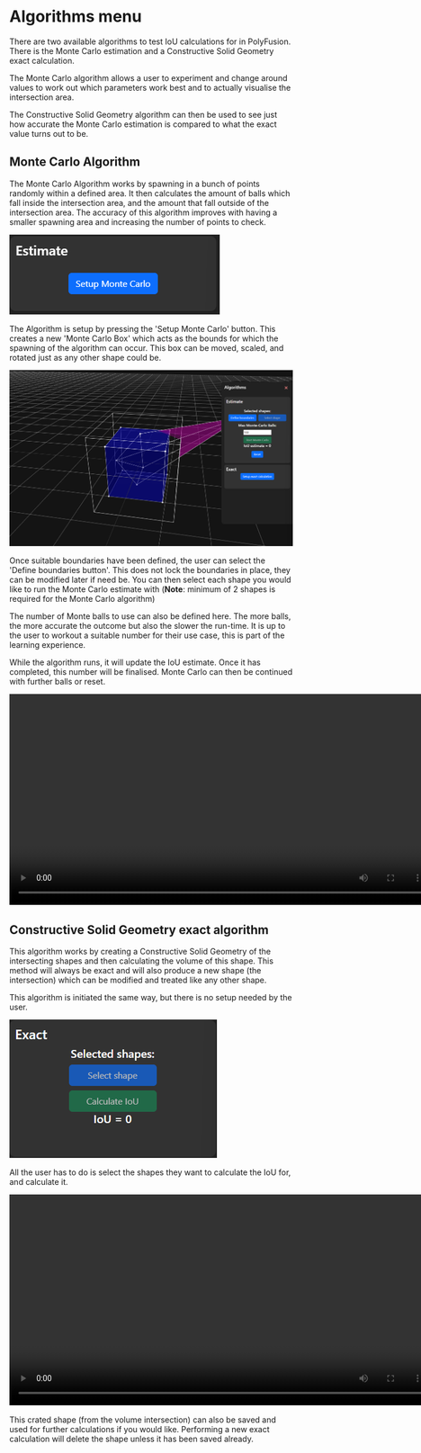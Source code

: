 # Algorithms menu
There are two available algorithms to test IoU calculations for in PolyFusion. There is the Monte Carlo estimation and a Constructive Solid Geometry exact calculation.

The Monte Carlo algorithm allows a user to experiment and change around values to work out which parameters work best and to actually visualise the intersection area.

The Constructive Solid Geometry algorithm can then be used to see just how accurate the Monte Carlo estimation is compared to what the exact value turns out to be.
## Monte Carlo Algorithm
The Monte Carlo Algorithm works by spawning in a bunch of points randomly within a defined area. It then calculates the amount of balls which fall inside the intersection area, and the amount that fall outside of the intersection area. The accuracy of this algorithm improves with having a smaller spawning area and increasing the number of points to check.

![Initial Monte carlo menu](./images/initial_monte_menu.png)

The Algorithm is setup by pressing the 'Setup Monte Carlo' button. This creates a new 'Monte Carlo Box' which acts as the bounds for which the spawning of the algorithm can occur. This box can be moved, scaled, and rotated just as any other shape could be.

![Initial monte setup](./images/initial_monte_setup.png)

Once suitable boundaries have been defined, the user can select the 'Define boundaries button'. This does not lock the boundaries in place, they can be modified later if need be. You can then select each shape you would like to run the Monte Carlo estimate with (**Note**: minimum of 2 shapes is required for the Monte Carlo algorithm)

The number of Monte balls to use can also be defined here. The more balls, the more accurate the outcome but also the slower the run-time. It is up to the user to workout a suitable number for their use case, this is part of the learning experience.

While the algorithm runs, it will update the IoU estimate. Once it has completed, this number will be finalised. Monte Carlo can then be continued with further balls or reset.

<video width="750" autoplay loop src="./videos/20241010-0706-55.7816289.mp4" title="Monte Carlo running example"></video>

## Constructive Solid Geometry exact algorithm
This algorithm works by creating a Constructive Solid Geometry of the intersecting shapes and then calculating the volume of this shape. This method will always be exact and will also produce a new shape (the intersection) which can be modified and treated like any other shape.

This algorithm is initiated the same way, but there is no setup needed by the user.

![Exact menu](./images/exact_menu.png)

All the user has to do is select the shapes they want to calculate the IoU for, and calculate it.

<video width="750" autoplay loop src="./videos/20241010-0717-16.7637009.mp4" title="Exact calculation example"></video>

This crated shape (from the volume intersection) can also be saved and used for further calculations if you would like. Performing a new exact calculation will delete the shape unless it has been saved already.